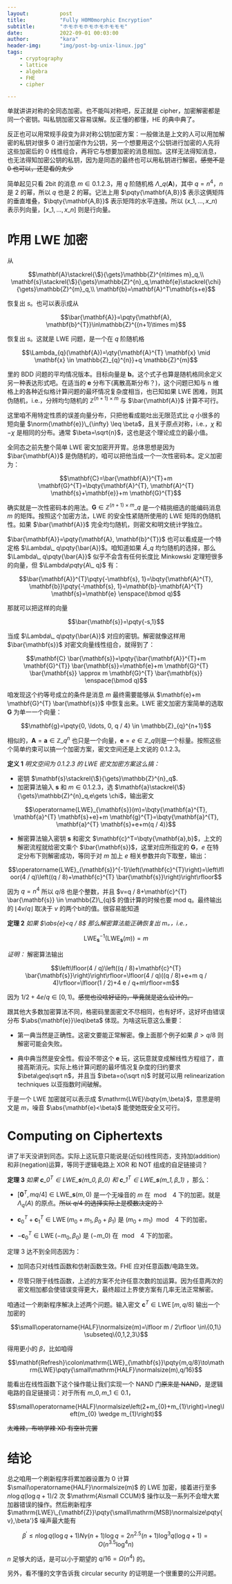 ```yaml
---
layout:          post
title:           "Fully H0M0morphic Encryption"
subtitle:        "ホモホモホモホモホモモモ"
date:            2022-09-01 00:03:00
author:          "kara"
header-img:      "img/post-bg-unix-linux.jpg"
tags:
    - cryptography
    - lattice
    - algebra
    - FHE
    - cipher

---
```


单就讲讲对称的全同态加密。也不能叫对称吧，反正就是 cipher，加密解密都是同一个密钥。叫私钥加密又容易误解。反正懂的都懂，HE 的典中典了。

反正也可以用常规手段变为非对称公钥加密方案：一般做法是上文的人可以用加解密的私钥对很多 0 进行加密作为公钥，另一个想要用这个公钥进行加密的人先将这些加密后的 0 线性组合，再将它与想要加密的消息相加。这样无法得知消息，也无法得知加密公钥的私钥，因为是同态的最终也可以用私钥进行解密。~~感觉不是 0 也可以，还是看的太少~~

简单起见只看 2bit 的消息 $m\in\qty{0,1,2,3}$，用 $q$ 阶随机格 $\Lambda\_{q}(\mathbf{A})$，其中 $q=n^4$，$n$ 是 2 的幂，所以 $q$ 也是 2 的幂。记法上用 $\pqty{\mathbf{A,B}}$ 表示这俩矩阵的垂直堆叠，$\bqty{\mathbf{A,B}}$ 表示矩阵的水平连接。所以 $(x\_1,\ldots,x\_n)$ 表示列向量，$[x\_1,\ldots,x\_n]$ 则是行向量。

# 咋用 $\mathrm{LWE}$ 加密

从

$$\mathbf{A}\stackrel{\$}{\gets}\mathbb{Z}^{n\times m}_q,\\
\mathbf{s}\stackrel{\$}{\gets}\mathbb{Z}^{n}_q,\mathbf{e}\stackrel{\chi}{\gets}\mathbb{Z}^{m}_q,\\
\mathbf{b}=\mathbf{A}^T\mathbf{s+e}$$

恢复出 $s$。也可以表示成从


$$\bar{\mathbf{A}}=\pqty{\mathbf{A}, \mathbf{b}^{T}}\in\mathbb{Z}^{(n+1)\times m}$$

恢复出 $s$。这就是 $\mathrm{LWE}$ 问题，是一个在 $q$ 阶随机格

$$\Lambda_{q}(\mathbf{A})=\qty{\mathbf{A}^{T} \mathbf{x} \mid \mathbf{x} \in \mathbb{Z}_{q}^{n}}+q \mathbb{Z}^{m}$$

里的 $\mathrm{BDD}$ 问题的平均情况版本。目标向量是 $\mathbf{b}$。这个式子也算是随机格同余定义另一种表达形式吧。在适当的 $\mathbf{e}$ 分布下(离散高斯分布？)，这个问题已知与 n 维格上的各种近似格计算问题的最坏情况复杂度相当，也已知如果 $\mathrm{LWE}$ 困难，则其伪随机，i.e.，分辨均匀随机的 $\mathbb{Z}^{(n+1)\times m}$ 与 $\bar{\mathbf{A}}$ 计算不可行。

这里咱不用特定性质的误差向量分布，只把他看成能吐出无限范式比 $q$ 小很多的短向量 $\norm{\mathbf{e}}\_{\infty} \leq \beta$，且关于原点对称，i.e.，$\chi$ 和 $-\chi$ 是相同的分布。通常 $\beta=\sqrt{n}$，这也是这个理论成立的最小值。

全同态之前先整个简单 $\mathrm{LWE}$ 密文加密开开胃。总体思想是因为 $\bar{\mathbf{A}}$ 是伪随机的，咱可以把他当成一个一次性密码本。定义加密为：

$$\mathbf{C}=\bar{\mathbf{A}}^{T}+m \mathbf{G}^{T}=\bqty{\mathbf{A}^{T}, \mathbf{A}^{T} \mathbf{s}+\mathbf{e}}+m \mathbf{G}^{T}$$

确实就是一次性密码本的用法。$\mathbf{G}\in\mathbb{Z}^{(n+1)\times m}\_ q$ 是一个精挑细选的能编码消息 $m$ 的矩阵。按照这个加密方法，$\mathrm{LWE}$ 的安全性紧随所使用的 $\mathrm{LWE}$ 矩阵的伪随机性。如果 $\bar{\mathbf{A}}$ 完全均匀随机，则密文和明文统计学独立。

$\bar{\mathbf{A}}=\pqty{\mathbf{A}, \mathbf{b}^{T}}$ 也可以看成是一个特定格 $\Lambda\_ q\pqty{\bar{A}}$。咱知道如果 $\bar{A}\_ q$ 均匀随机的选择，那么 $\Lambda\_ q\pqty{\bar{A}}$ 似乎不会含有任何长度比 Minkowski 定理短很多的向量，但 $\Lambda\pqty{A\_ q}$ 有：

$$\bar{\mathbf{A}}^{T}\pqty{-\mathbf{s}, 1}=\bqty{\mathbf{A}^{T}, \mathbf{b}}\pqty{-\mathbf{s}, 1}=\mathbf{b}-\mathbf{A}^{T} \mathbf{s}=\mathbf{e} \enspace(\bmod q)$$

那就可以把这样的向量

$$\bar{\mathbf{s}}=\pqty{-s,1}$$

当成 $\Lambda\_ q\pqty{\bar{A}}$ 对应的密钥。解密就像这样用 $\bar{\mathbf{s}}$ 对密文向量线性组合，就得到了：

$$\mathbf{C} \bar{\mathbf{s}}=\pqty{\bar{\mathbf{A}}^{T}+m \mathbf{G}^{T}} \bar{\mathbf{s}}=\mathbf{e}+m \mathbf{G}^{T} \bar{\mathbf{s}} \approx m \mathbf{G}^{T} \bar{\mathbf{s}} \enspace(\bmod q)$$

咱发现这个约等号成立的条件是消息 $m$ 最终需要能够从 $\mathbf{e}+m \mathbf{G}^{T} \bar{\mathbf{s}}$ 中恢复出来。$\mathrm{LWE}$ 密文加密方案简单的选取 $\mathbf{G}$ 为单一一个向量：

$$\mathbf{g}=\pqty{0, \ldots, 0, q / 4} \in \mathbb{Z}_{q}^{n+1}$$

相似的，$\mathbf{A}=\mathbf{a} \in \mathbb{Z}\_{q}^{n}$ 也只是一个向量，$\mathbf{e}=e\in\mathbb{Z}\_q$则是一个标量。按照这些个简单约束可以搞一个加密方案，密文空间还是上文说的 $\qty{0,1,2,3}$。

**定义 1** _明文空间为 $\qty{0,1,2,3}$ 的 $\mathrm{LWE}$ 密文加密方案这么搞：_

* 密钥 $\mathbf{s}\stackrel{\$}{\gets}\mathbb{Z}^{n}_q$.
* 加密算法输入 $\mathbf{s}$ 和 $m\in\qty{0,1,2,3}$，选 $\mathbf{a}\stackrel{\$}{\gets}\mathbb{Z}^{n}_q,e\gets \chi$，输出密文

$$\operatorname{LWE}_{\mathbf{s}}(m)=\bqty{\mathbf{a}^{T}, \mathbf{a}^{T} \mathbf{s}+e}+m \mathbf{g}^{T}=\bqty{\mathbf{a}^{T}, \mathbf{a}^{T} \mathbf{s}+e+m(q / 4)}$$

* 解密算法输入密钥 $\mathbf{s}$ 和密文 $\mathbf{c}^T=\bqty{\mathbf{a},b}$，上文的解密流程就给密文乘个 $\bar{\mathbf{s}}$，这里对应所指定的 $\mathbf{G}$，$e$ 在特定分布下则解密成功，等同于对 $m$ 加上 $e$ 相关参数并向下取整，输出：

$$\operatorname{LWE}_{\mathbf{s}}^{-1}\left(\mathbf{c}^{T}\right)=\left\lfloor(4 / q)\left((q / 8)+\mathbf{c}^{T} \bar{\mathbf{s}}\right)\right\rfloor$$

因为 $q=n^4$ 所以 $q/8$ 也是个整数，并且 $v=q / 8+\mathbf{c}^{T} \bar{\mathbf{s}} \in \mathbb{Z}\_{q}$ 的值计算的时候也要 mod q。最终输出的 $\lfloor 4 v / q\rfloor$ 取决于 $v$ 的两个bit的值。很容易能知道

**定理 2** _如果 $\abs{e}<q / 8$ 那么解密算法能正确恢复出 $m$。，i.e.，_

$$\operatorname{LWE}_{\mathbf{s}}^{-1}\left(\operatorname{LWE}_{\mathbf{s}}(m)\right)=m$$

_证明：_ 解密算法输出

$$\left\lfloor(4 / q)\left((q / 8)+\mathbf{c}^{T} \bar{\mathbf{s}}\right)\right\rfloor=\lfloor(4 / q)((q / 8)+e+m q / 4)\rfloor=\lfloor(1 / 2)+4 e / q+m\rfloor=m$$

因为 $1 / 2+4 e / q \in[0,1)$。~~感觉也没啥好证的，毕竟就是这么设计的。~~

跟其他大多数加密算法不同，格密码里面密文不尽相同，也有好坏，这好坏由错误分布 $\abs{\mathbf{e}}\leq\beta$ 体现。为啥这玩意这么重要：

* 第一典当然是正确性。这密文要能正常解密。像上面那个例子如果 $\beta>q/8$ 则解密可能会失败。

* 典中典当然是安全性。假设不带这个 $\mathbf{e}$ 玩，这玩意就变成解线性方程组了，直接高斯消元。实际上格计算问题的最坏情况复杂度的归约要求 $\beta\geq\sqrt n$，并且当 $\beta=o(\sqrt n)$ 时就可以用 relinearization techniques 以亚指数时间破解。

于是一个 $\mathrm{LWE}$ 加密就可以表示成 $\mathrm{LWE}\bqty{m,\beta}$，意思是明文是 $m$，噪音 $\abs{\mathbf{e}<\beta}$ 能使她既安全又可行。

# Computing on Ciphertexts

讲了半天没讲到同态。实际上这玩意只能说是(近似)线性同态，支持加(addition)和非(negation)运算，等同于逻辑电路上 XOR 和 NOT 组成的自足链接词？

**定理 3** _如果 $\mathbf{c}\_{0}^{T} \in \mathrm{LWE}\_{\mathbf{s}}\left(m\_{0}, \beta\_{0}\right)$ 和 $\mathbf{c}\_{1}^{T} \in \mathrm{LWE}\_{\mathbf{s}}\left(m\_{1}, \beta\_{1}\right)$_ 
，那么：

* $\left[\mathbf{0}^{T}, m q / 4\right] \in \mathrm{LWE}\_{\mathbf{s}}(m, 0)$ 是一个无噪音的 $m$ 在 $\bmod\enspace 4$ 下的加密。就是 $\Lambda_q(A)$ 的原点。~~所以 $q/4$ 的选择实际上是模数决定的？~~

* $\mathbf{c}_{0}^{T}+\mathbf{c}_{1}^{T} \in \operatorname{LWE}\left(m_{0}+m_{1}, \beta_{0}+\beta_{1}\right)$ 是 $(m_0+m_1)$ $\bmod\enspace 4$ 下的加密。

* $-\mathbf{c}_{0}^{T} \in \operatorname{LWE}\left(-m_{0}, \beta_{0}\right)$ 是 $(-m\_0)$ 在 $\bmod\enspace 4$ 下的加密。

定理 3 达不到全同态因为：

* 加同态只对线性函数和仿射函数生效。FHE 应对任意函数/电路生效。

* 尽管只限于线性函数，上述的方案不允许任意次数的加运算。因为任意两次的密文相加都会使错误变得更大，最终超过上界使方案有几率无法正常解密。

咱通过一个刷新程序解决上述两个问题。输入密文 $\mathbf{c}^{T} \in \operatorname{LWE}[m, q / 8]$ 输出一个加密的

$$\small\operatorname{HALF}\normalsize(m)=\lfloor m / 2\rfloor \in\{0,1\} \subseteq\{0,1,2,3\}$$

得用更小的 $\beta$，比如咱得

$$\mathbf{Refresh}\colon\mathrm{LWE}_{\mathbf{s}}\pqty{m,q/8}\to\mathrm{LWE}\pqty{\small\mathrm{HALF}\normalsize(m),q/16}$$

能看出在线性函数下这个操作能让我们实现一个 NAND 门~~原来是 NAND~~，是逻辑电路的自足链接词：对于所有 $m\_0,m\_1\in\qty{0,1}$，

$$\small\operatorname{HALF}\normalsize\left(2+m_{0}+m_{1}\right)=\neg\left(m_{0} \wedge m_{1}\right)$$

~~太难辣，布响学辣 XD 有空补完罢~~

# 结论

总之咱用一个刷新程序将累加器设置为 0 计算 $\small\operatorname{HALF}\normalsize(m)$ 的 $\mathrm{LWE}$ 加密，接着进行至多 $n\log q(\log q+1)/2$ 次 $\mathrm{A\small CCUM}$ 操作以及一系列不会增大累加器错误的操作。然后刷新程序 $\mathrm{LWE}\_{\mathbf{Z}}\pqty{\small\mathrm{MSB}\normalsize\pqty{v},\beta'}$ 噪声最大能有

$$\beta^{\prime} \leq n \log q(\log q+1) N \gamma(n+1) \log q=2 n^{2.5}(n+1) \log ^{3} q(\log q+1)=O\left(n^{3.5} \log ^{4} n\right)$$

$n$ 足够大的话，是可以小于期望的 $q/16=\Omega(n^4)$ 的。

另外，看不懂的文字告诉我 circular security 的证明是一个很重要的公开问题。